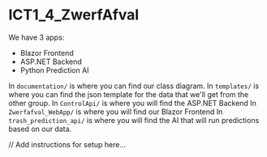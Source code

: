 # ICT1_4_ZwerfAfval

We have 3 apps:
- Blazor Frontend
- ASP.NET Backend
- Python Prediction AI

In `documentation/` is where you can find our class diagram.
In `templates/` is where you can find the json template for the data that we'll get from the other group.
In `ControlApi/` is where you will find the ASP.NET Backend
In `Zwerfafval_WebApp/` is where you will find our Blazor Frontend
In `trash_prediction_api/` is where you will find the AI that will run predictions based on our data.

// Add instructions for setup here...